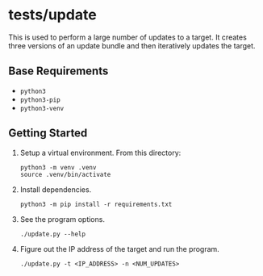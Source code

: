 # tests/update

This is used to perform a large number of updates to a target.  It creates three
versions of an update bundle and then iteratively updates the target.

## Base Requirements
* `python3`
* `python3-pip`
* `python3-venv`

## Getting Started
1. Setup a virtual environment.  From this directory:
    ```
    python3 -m venv .venv
    source .venv/bin/activate
    ```
2. Install dependencies.
    ```
    python3 -m pip install -r requirements.txt
    ```
3. See the program options.
    ```
    ./update.py --help 
    ```
4. Figure out the IP address of the target and run the program.
    ```
    ./update.py -t <IP_ADDRESS> -n <NUM_UPDATES>
    ```